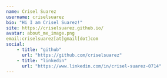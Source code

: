 ```yaml
---
name: Crisel Suarez
username: criselsuarez
bio: "Hi I am Crisel Suarez!"
site: https://criselsuarez.github.io/
avatar: about_me_image.png
email:criselsuarez[at]gmail[dot]com
social:
    - title: "github"
      url: "https://github.com/criselsuarez"
    - title: "linkedin"
      url: "https://www.linkedin.com/in/crisel-suarez-0714"
---
```

